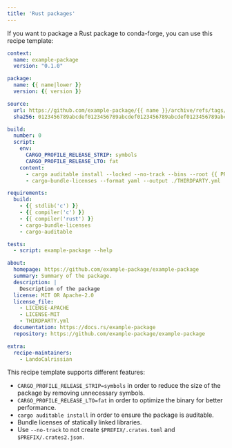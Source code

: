 ```yaml
---
title: 'Rust packages'
---
```


If you want to package a Rust package to conda-forge, you can use this recipe template:

```yaml
context:
  name: example-package
  version: "0.1.0"

package:
  name: {{ name|lower }}
  version: {{ version }}

source:
  url: https://github.com/example-package/{{ name }}/archive/refs/tags/v{{ version }}.tar.gz
  sha256: 0123456789abcdef0123456789abcdef0123456789abcdef0123456789abcdef

build:
  number: 0
  script:
    env:
      CARGO_PROFILE_RELEASE_STRIP: symbols
      CARGO_PROFILE_RELEASE_LTO: fat
    content:
      - cargo auditable install --locked --no-track --bins --root {{ PREFIX }} --path .
      - cargo-bundle-licenses --format yaml --output ./THIRDPARTY.yml

requirements:
  build:
    - {{ stdlib('c') }}
    - {{ compiler('c') }}
    - {{ compiler('rust') }}
    - cargo-bundle-licenses
    - cargo-auditable

tests:
  - script: example-package --help

about:
  homepage: https://github.com/example-package/example-package
  summary: Summary of the package.
  description: |
    Description of the package
  license: MIT OR Apache-2.0
  license_file:
    - LICENSE-APACHE
    - LICENSE-MIT
    - THIRDPARTY.yml
  documentation: https://docs.rs/example-package
  repository: https://github.com/example-package/example-package

extra:
  recipe-maintainers:
    - LandoCalrissian
```

This recipe template supports different features:

- `CARGO_PROFILE_RELEASE_STRIP=symbols` in order to reduce the size of the package by removing unnecessary symbols.
- `CARGO_PROFILE_RELEASE_LTO=fat` in order to optimize the binary for better performance.
- `cargo auditable install` in order to ensure the package is auditable.
- Bundle licenses of statically linked libraries.
- Use `--no-track` to not create `$PREFIX/.crates.toml` and `$PREFIX/.crates2.json`.
